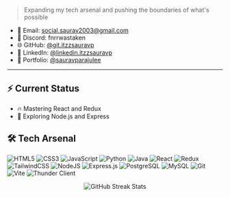 >Expanding my tech arsenal and pushing the boundaries of what's possible
- 📧 Email: [social.saurav2003@gmail.com](mailto:social.saurav2003@gmail.com)
- 💬 Discord: fnrrwastaken
- 🌐 GitHub: [@git.itzzsauravp](https://github.com/itzzsauravp)
- 🔗 LinkedIn: [@linkedin.itzzsauravp](https://www.linkedin.com/in/itzzsauravp/)
- 👤 Portfolio: [@sauravparajulee](https://www.sauravparajulee.com.np/)
---
## ⚡ Current Status
- 🔥 Mastering React and Redux
- 🌱 Exploring Node.js and Express
## 🛠️ Tech Arsenal
![HTML5](https://img.shields.io/badge/html5-%23E34F26.svg?style=for-the-badge&logo=html5&logoColor=white)
![CSS3](https://img.shields.io/badge/css3-%231572B6.svg?style=for-the-badge&logo=css3&logoColor=white)
![JavaScript](https://img.shields.io/badge/javascript-%23323330.svg?style=for-the-badge&logo=javascript&logoColor=%23F7DF1E)
![Python](https://img.shields.io/badge/python-3670A0?style=for-the-badge&logo=python&logoColor=ffdd54)
![Java](https://img.shields.io/badge/java-%23ED8B00.svg?style=for-the-badge&logo=openjdk&logoColor=white)
![React](https://img.shields.io/badge/react-%2320232a.svg?style=for-the-badge&logo=react&logoColor=%2361DAFB)
![Redux](https://img.shields.io/badge/redux-%23593d88.svg?style=for-the-badge&logo=redux&logoColor=white)
![TailwindCSS](https://img.shields.io/badge/tailwindcss-%2338B2AC.svg?style=for-the-badge&logo=tailwind-css&logoColor=white)
![NodeJS](https://img.shields.io/badge/node.js-6DA55F?style=for-the-badge&logo=node.js&logoColor=white)
![Express.js](https://img.shields.io/badge/express.js-%23404d59.svg?style=for-the-badge&logo=express&logoColor=%2361DAFB)
![PostgreSQL](https://img.shields.io/badge/postgresql-%23316192.svg?style=for-the-badge&logo=postgresql&logoColor=white)
![MySQL](https://img.shields.io/badge/mysql-%2300f.svg?style=for-the-badge&logo=mysql&logoColor=white)
![Git](https://img.shields.io/badge/git-%23F05033.svg?style=for-the-badge&logo=git&logoColor=white)
![Vite](https://img.shields.io/badge/vite-%23646CFF.svg?style=for-the-badge&logo=vite&logoColor=white)
![Thunder Client](https://img.shields.io/badge/Thunder%20Client-7A1FA2?style=for-the-badge&logo=thunder&logoColor=white)
<div align="center">
  <img src="https://github-readme-streak-stats.herokuapp.com/?user=itzzsauravp&theme=radical" alt="GitHub Streak Stats"/>
</div>
